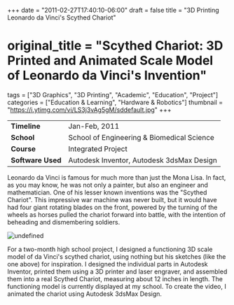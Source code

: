 +++
date = "2011-02-27T17:40:10-06:00"
draft = false
title = "3D Printing Leonardo da Vinci's Scythed Chariot"
# original_title = "Scythed Chariot: 3D Printed and Animated Scale Model of Leonardo da Vinci's Invention"
tags = ["3D Graphics", "3D Printing", "Academic", "Education", "Project"]
categories = ["Education & Learning", "Hardware & Robotics"]
thumbnail = "https://i.ytimg.com/vi/LS3j3vAg5gM/sddefault.jpg"
+++

| | |
| --- | --- |
| **Timeline** | Jan-Feb, 2011 |
| **School** | School of Engineering & Biomedical Science |
| **Course** | Integrated Project |
| **Software Used** | Autodesk Inventor, Autodesk 3dsMax Design |


Leonardo da Vinci is famous for much more than just the Mona Lisa. In fact, as you may know, he was not only a painter, but also an engineer and mathematician. One of his lesser known inventions was the "Scythed Chariot". This impressive war machine was never built, but it would have had four giant rotating blades on the front, powered by the turning of the wheels as horses pulled the chariot forward into battle, with the intention of beheading and dismembering soldiers.

![undefined](https://upload.wikimedia.org/wikipedia/commons/6/6a/Scythed_chariot_by_da_Vinci.jpg)

For a two-month high school project, I designed a functioning 3D scale model of da Vinci's scythed chariot, using nothing but his sketches (like the one above) for inspiration. I designed the individual parts in Autodesk Inventor, printed them using a 3D printer and laser engraver, and assembled them into a real Scythed Chariot, measuring about 12 inches in length. The functioning model is currently displayed at my school. To create the video, I animated the chariot using Autodesk 3dsMax Design.
